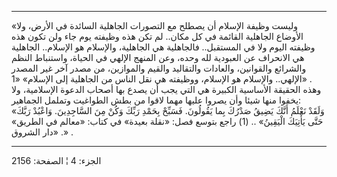 ------------------------------------------------------------------------

«وليست وظيفة الإسلام أن يصطلح مع التصورات الجاهلية السائدة في الأرض، ولا
الأوضاع الجاهلية القائمة في كل مكان.. لم تكن هذه وظيفته يوم جاء ولن تكون
هذه وظيفته اليوم ولا في المستقبل.. فالجاهلية هي الجاهلية، والإسلام هو
الإسلام.. الجاهلية هي الانحراف عن العبودية لله وحده، وعن المنهج الإلهي
في الحياة، واستنباط النظم والشرائع والقوانين، والعادات والتقاليد والقيم
والموازين، من مصدر آخر غير المصدر الإلهي.. والإسلام هو الإسلام، ووظيفته
هي نقل الناس من الجاهلية إلى الإسلام» «1» .  
وهذه الحقيقة الأساسية الكبيرة هي التي يجب أن يصدع بها أصحاب الدعوة
الإسلامية، ولا يخفوا منها شيئا وأن يصروا عليها مهما لاقوا من بطش
الطواغيت وتململ الجماهير:  
«وَلَقَدْ نَعْلَمُ أَنَّكَ يَضِيقُ صَدْرُكَ بِما يَقُولُونَ. فَسَبِّحْ بِحَمْدِ رَبِّكَ وَكُنْ مِنَ السَّاجِدِينَ.
وَاعْبُدْ رَبَّكَ حَتَّى يَأْتِيَكَ الْيَقِينُ» .. (1) راجع بتوسع فصل: «نقلة بعيدة» في كتاب:
«معالم في الطريق» . «دار الشروق» .

------------------------------------------------------------------------

الجزء: 4 ¦ الصفحة: 2156
